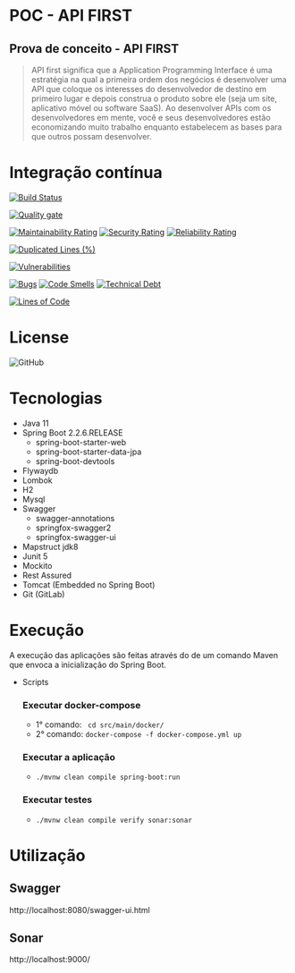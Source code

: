 # POC - API FIRST

## Prova de conceito - API FIRST

> API first significa que a Application Programming Interface  é uma estratégia na qual a primeira ordem dos negócios é desenvolver uma API que coloque os interesses do desenvolvedor de destino em primeiro lugar e depois construa o produto sobre ele (seja um site, aplicativo móvel ou software SaaS). Ao desenvolver APIs com os desenvolvedores em mente, você e seus desenvolvedores estão economizando muito trabalho enquanto estabelecem as bases para que outros possam desenvolver.

# Integração contínua
[![Build Status](https://travis-ci.com/wesleyosantos91/poc-api-first.svg?branch=master)](https://travis-ci.com/wesleyosantos91/poc-api-first)

[![Quality gate](https://sonarcloud.io/api/project_badges/quality_gate?project=wesleyosantos91_poc-api-first)](https://sonarcloud.io/dashboard?id=wesleyosantos91_poc-api-first)

[![Maintainability Rating](https://sonarcloud.io/api/project_badges/measure?project=wesleyosantos91_poc-api-first&metric=sqale_rating)](https://sonarcloud.io/dashboard?id=wesleyosantos91_poc-api-first)
[![Security Rating](https://sonarcloud.io/api/project_badges/measure?project=wesleyosantos91_poc-api-first&metric=security_rating)](https://sonarcloud.io/dashboard?id=wesleyosantos91_poc-api-first)
[![Reliability Rating](https://sonarcloud.io/api/project_badges/measure?project=wesleyosantos91_poc-api-first&metric=reliability_rating)](https://sonarcloud.io/dashboard?id=wesleyosantos91_poc-api-first)

[![Duplicated Lines (%)](https://sonarcloud.io/api/project_badges/measure?project=wesleyosantos91_poc-api-first&metric=duplicated_lines_density)](https://sonarcloud.io/dashboard?id=wesleyosantos91_poc-api-first)

[![Vulnerabilities](https://sonarcloud.io/api/project_badges/measure?project=wesleyosantos91_poc-api-first&metric=vulnerabilities)](https://sonarcloud.io/dashboard?id=wesleyosantos91_poc-api-first)

[![Bugs](https://sonarcloud.io/api/project_badges/measure?project=wesleyosantos91_poc-api-first&metric=bugs)](https://sonarcloud.io/dashboard?id=wesleyosantos91_poc-api-first)
[![Code Smells](https://sonarcloud.io/api/project_badges/measure?project=wesleyosantos91_poc-api-first&metric=code_smells)](https://sonarcloud.io/dashboard?id=wesleyosantos91_poc-api-first)
[![Technical Debt](https://sonarcloud.io/api/project_badges/measure?project=wesleyosantos91_poc-api-first&metric=sqale_index)](https://sonarcloud.io/dashboard?id=wesleyosantos91_poc-api-first)

[![Lines of Code](https://sonarcloud.io/api/project_badges/measure?project=wesleyosantos91_poc-api-first&metric=ncloc)](https://sonarcloud.io/dashboard?id=wesleyosantos91_poc-api-first)

# License
![GitHub](https://img.shields.io/github/license/wesleyosantos91/poc-api-first)

# Tecnologias
- Java 11
- Spring Boot 2.2.6.RELEASE
    - spring-boot-starter-web
    - spring-boot-starter-data-jpa
    - spring-boot-devtools
- Flywaydb
- Lombok
- H2
- Mysql
- Swagger
    - swagger-annotations
    - springfox-swagger2
    - springfox-swagger-ui
- Mapstruct jdk8
- Junit 5
- Mockito
- Rest Assured
- Tomcat (Embedded no Spring Boot)
- Git (GitLab)

# Execução

A execução das aplicações são feitas através do de um comando Maven que envoca a inicialização do Spring Boot.

- Scripts
    ### Executar docker-compose
    - 1° comando: ``` cd src/main/docker/``` 
    - 2° comando: ```docker-compose -f docker-compose.yml up``` 
    ### Executar a aplicação
    -  ```./mvnw clean compile spring-boot:run```
    ### Executar testes
    -  ```./mvnw clean compile verify sonar:sonar```
    
# Utilização

## Swagger
http://localhost:8080/swagger-ui.html

## Sonar
http://localhost:9000/


